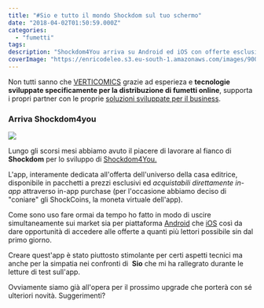 ```yaml
---
title: "#Sio e tutto il mondo Shockdom sul tuo schermo"
date: "2018-04-02T01:50:59.000Z"
categories:
  - "fumetti"
tags:
description: "Shockdom4You arriva su Android ed iOS con offerte esclusive su tutto il catalogo Shockdom powered by VERTICOMICS."
coverImage: "https://enricodeleo.s3.eu-south-1.amazonaws.com/images/900x0w-e1522631972419.jpg"
---
```


Non tutti sanno che [VERTICOMICS](https://verticomics.com) grazie ad esperieza e **tecnologie sviluppate specificamente per la distribuzione di fumetti online**, supporta i propri partner con le proprie [soluzioni sviluppate per il business](https://business.verticomics.com/).

### Arriva Shockdom4you

![](https://enricodeleo.s3.eu-south-1.amazonaws.com/images/961e12c1-3f22-4a35-a2af-98fcd8f086b1-150x150.png)

Lungo gli scorsi mesi abbiamo avuto il piacere di lavorare al fianco di **Shockdom** per lo sviluppo di [Shockdom4You.](http://shockdom4you.it/)

L'app, interamente dedicata all'offerta dell'universo della casa editrice, disponibile in pacchetti a prezzi esclusivi ed _acquistabili direttamente in-app_ attraverso in-app purchase (per l'occasione abbiamo deciso di "coniare" gli ShockCoins, la moneta virtuale dell'app).

Come sono uso fare ormai da tempo ho fatto in modo di uscire simultaneamente sui market sia per piattaforma [Android](https://play.google.com/store/apps/details?id=com.verticomics.shockdom) che [iOS](https://itunes.apple.com/it/app/shockdom4you/id1323793060?mt=8) così da dare opportunità di accedere alle offerte a quanti più lettori possibile sin dal primo giorno.

Creare quest'app è stato piuttosto stimolante per certi aspetti tecnici ma anche per la simpatia nei confronti di  **Sio** che mi ha rallegrato durante le letture di test sull'app.

Ovviamente siamo già all'opera per il prossimo upgrade che porterà con sé ulteriori novità. Suggerimenti?
